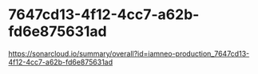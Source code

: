 # 7647cd13-4f12-4cc7-a62b-fd6e875631ad
https://sonarcloud.io/summary/overall?id=iamneo-production_7647cd13-4f12-4cc7-a62b-fd6e875631ad
